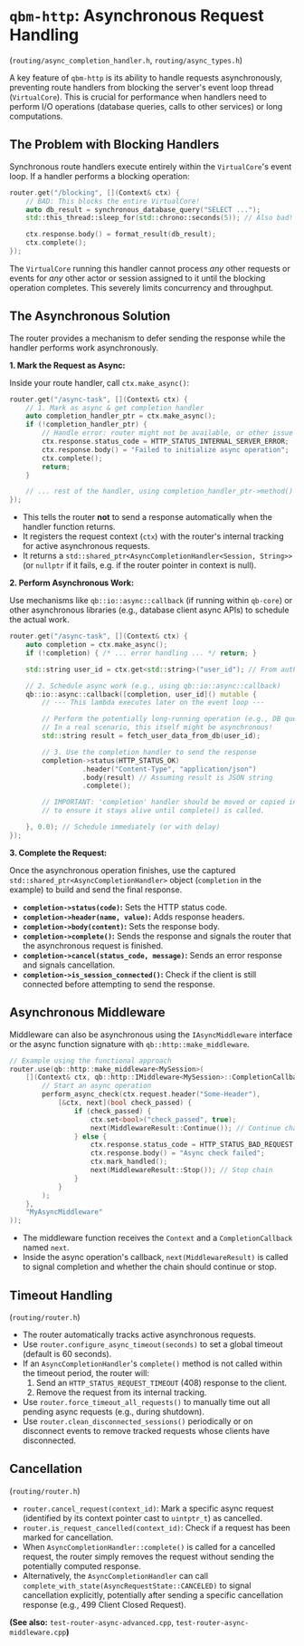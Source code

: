 # `qbm-http`: Asynchronous Request Handling

(`routing/async_completion_handler.h`, `routing/async_types.h`)

A key feature of `qbm-http` is its ability to handle requests asynchronously, preventing route handlers from blocking the server's event loop thread (`VirtualCore`). This is crucial for performance when handlers need to perform I/O operations (database queries, calls to other services) or long computations.

## The Problem with Blocking Handlers

Synchronous route handlers execute entirely within the `VirtualCore`'s event loop. If a handler performs a blocking operation:

```cpp
router.get("/blocking", [](Context& ctx) {
    // BAD: This blocks the entire VirtualCore!
    auto db_result = synchronous_database_query("SELECT ...");
    std::this_thread::sleep_for(std::chrono::seconds(5)); // Also bad!

    ctx.response.body() = format_result(db_result);
    ctx.complete();
});
```

The `VirtualCore` running this handler cannot process *any* other requests or events for *any* other actor or session assigned to it until the blocking operation completes. This severely limits concurrency and throughput.

## The Asynchronous Solution

The router provides a mechanism to defer sending the response while the handler performs work asynchronously.

**1. Mark the Request as Async:**

Inside your route handler, call `ctx.make_async()`:

```cpp
router.get("/async-task", [](Context& ctx) {
    // 1. Mark as async & get completion handler
    auto completion_handler_ptr = ctx.make_async();
    if (!completion_handler_ptr) {
        // Handle error: router might not be available, or other issue
        ctx.response.status_code = HTTP_STATUS_INTERNAL_SERVER_ERROR;
        ctx.response.body() = "Failed to initialize async operation";
        ctx.complete();
        return;
    }

    // ... rest of the handler, using completion_handler_ptr->method() ...
});
```

*   This tells the router **not** to send a response automatically when the handler function returns.
*   It registers the request context (`ctx`) with the router's internal tracking for active asynchronous requests.
*   It returns a `std::shared_ptr<AsyncCompletionHandler<Session, String>>` (or `nullptr` if it fails, e.g. if the router pointer in context is null).

**2. Perform Asynchronous Work:**

Use mechanisms like `qb::io::async::callback` (if running within `qb-core`) or other asynchronous libraries (e.g., database client async APIs) to schedule the actual work.

```cpp
router.get("/async-task", [](Context& ctx) {
    auto completion = ctx.make_async();
    if (!completion) { /* ... error handling ... */ return; }

    std::string user_id = ctx.get<std::string>("user_id"); // From auth middleware

    // 2. Schedule async work (e.g., using qb::io::async::callback)
    qb::io::async::callback([completion, user_id]() mutable {
        // --- This lambda executes later on the event loop --- 

        // Perform the potentially long-running operation (e.g., DB query)
        // In a real scenario, this itself might be asynchronous!
        std::string result = fetch_user_data_from_db(user_id);

        // 3. Use the completion handler to send the response
        completion->status(HTTP_STATUS_OK)
                  .header("Content-Type", "application/json")
                  .body(result) // Assuming result is JSON string
                  .complete();

        // IMPORTANT: 'completion' handler should be moved or copied into the async lambda
        // to ensure it stays alive until complete() is called.

    }, 0.0); // Schedule immediately (or with delay)
});
```

**3. Complete the Request:**

Once the asynchronous operation finishes, use the captured `std::shared_ptr<AsyncCompletionHandler>` object (`completion` in the example) to build and send the final response.

*   **`completion->status(code)`:** Sets the HTTP status code.
*   **`completion->header(name, value)`:** Adds response headers.
*   **`completion->body(content)`:** Sets the response body.
*   **`completion->complete()`:** Sends the response and signals the router that the asynchronous request is finished.
*   **`completion->cancel(status_code, message)`:** Sends an error response and signals cancellation.
*   **`completion->is_session_connected()`:** Check if the client is still connected before attempting to send the response.

## Asynchronous Middleware

Middleware can also be asynchronous using the `IAsyncMiddleware` interface or the async function signature with `qb::http::make_middleware`.

```cpp
// Example using the functional approach
router.use(qb::http::make_middleware<MySession>(
    [](Context& ctx, qb::http::IMiddleware<MySession>::CompletionCallback next) {
        // Start an async operation
        perform_async_check(ctx.request.header("Some-Header"),
            [&ctx, next](bool check_passed) {
                if (check_passed) {
                    ctx.set<bool>("check_passed", true);
                    next(MiddlewareResult::Continue()); // Continue chain
                } else {
                    ctx.response.status_code = HTTP_STATUS_BAD_REQUEST;
                    ctx.response.body() = "Async check failed";
                    ctx.mark_handled();
                    next(MiddlewareResult::Stop()); // Stop chain
                }
            }
        );
    },
    "MyAsyncMiddleware"
));
```

*   The middleware function receives the `Context` and a `CompletionCallback` named `next`.
*   Inside the async operation's callback, `next(MiddlewareResult)` is called to signal completion and whether the chain should continue or stop.

## Timeout Handling

(`routing/router.h`)

*   The router automatically tracks active asynchronous requests.
*   Use `router.configure_async_timeout(seconds)` to set a global timeout (default is 60 seconds).
*   If an `AsyncCompletionHandler`'s `complete()` method is not called within the timeout period, the router will:
    1.  Send an `HTTP_STATUS_REQUEST_TIMEOUT` (408) response to the client.
    2.  Remove the request from its internal tracking.
*   Use `router.force_timeout_all_requests()` to manually time out all pending async requests (e.g., during shutdown).
*   Use `router.clean_disconnected_sessions()` periodically or on disconnect events to remove tracked requests whose clients have disconnected.

## Cancellation

(`routing/router.h`)

*   `router.cancel_request(context_id)`: Mark a specific async request (identified by its context pointer cast to `uintptr_t`) as cancelled.
*   `router.is_request_cancelled(context_id)`: Check if a request has been marked for cancellation.
*   When `AsyncCompletionHandler::complete()` is called for a cancelled request, the router simply removes the request without sending the potentially computed response.
*   Alternatively, the `AsyncCompletionHandler` can call `complete_with_state(AsyncRequestState::CANCELED)` to signal cancellation explicitly, potentially after sending a specific cancellation response (e.g., 499 Client Closed Request).

**(See also:** `test-router-async-advanced.cpp`, `test-router-async-middleware.cpp`**)** 